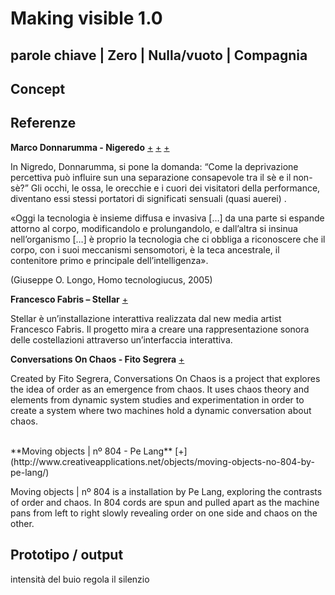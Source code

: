 # Making visible 1.0

## parole chiave | Zero | Nulla/vuoto | Compagnia


## Concept




## Referenze
**Marco Donnarumma - Nigeredo** [+](http://marcodonnarumma.com/works/nigredo/) [+](http://www.ilmuromagazine.com/il-risveglio-del-corpo-assente-marco-donnarumma-2/) [+](http://www.annamonteverdi.it/digital/nigredo-by-marco-donnarumma/)

In Nigredo, Donnarumma, si pone la domanda: “Come la deprivazione percettiva può influire sun una separazione consapevole tra il sè e il non-sè?” Gli occhi, le ossa, le orecchie e i cuori dei visitatori della performance, diventano essi stessi portatori di significati sensuali (quasi auerei) .

«Oggi la tecnologia è insieme diffusa e invasiva […] da una parte si espande attorno al corpo, modificandolo e prolungandolo, e dall’altra si insinua nell’organismo […] è proprio la tecnologia che ci obbliga a riconoscere che il corpo, con i suoi meccanismi sensomotori, è la teca ancestrale, il contenitore primo e principale dell’intelligenza».

(Giuseppe O. Longo, Homo tecnologiucus, 2005)

**Francesco Fabris – Stellar**  [+](http://interactivedesign.it/blog/visual-programming/max-msp/2016/02/12/francesco-fabris-stellar-interactive-installation/)


Stellar è un’installazione interattiva realizzata dal new media artist Francesco Fabris. Il progetto mira a creare una rappresentazione sonora delle costellazioni attraverso un’interfaccia interattiva.


**Conversations On Chaos - Fito Segrera** [+](http://www.creativeapplications.net/linux/conversations-on-chaos-by-fito-segrera/)

Created by Fito Segrera, Conversations On Chaos is a project that explores the idea of order as an emergence from chaos.  It uses chaos theory and elements from dynamic system studies and experimentation in order to create a system where two machines hold a dynamic conversation about chaos.

<br>
**Moving objects | nº 804 - Pe Lang** [+](http://www.creativeapplications.net/objects/moving-objects-no-804-by-pe-lang/)


Moving objects | nº 804 is a installation by Pe Lang, exploring the contrasts of order and chaos. In 804 cords are spun and pulled apart as the machine pans from left to right slowly revealing order on one side and chaos on the other.

## Prototipo / output
intensità del buio regola il silenzio

